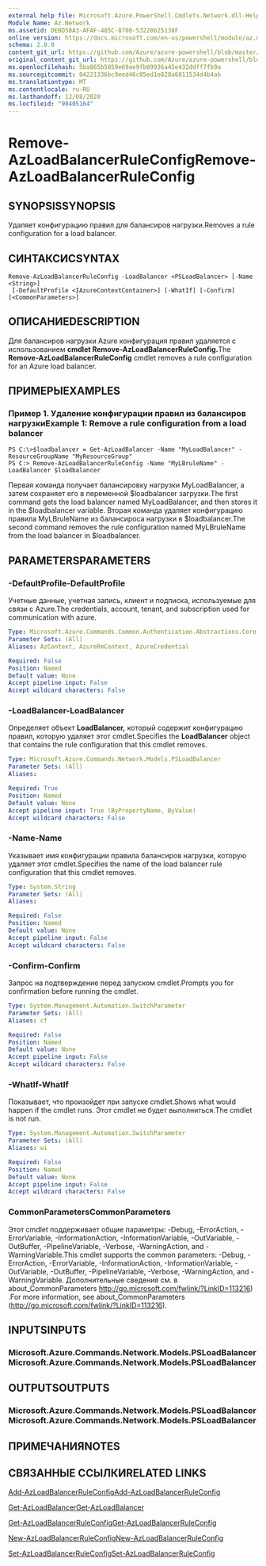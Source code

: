 ```yaml
---
external help file: Microsoft.Azure.PowerShell.Cmdlets.Network.dll-Help.xml
Module Name: Az.Network
ms.assetid: DEBD58A3-AFAF-485C-8708-53228625138F
online version: https://docs.microsoft.com/en-us/powershell/module/az.network/remove-azloadbalancerruleconfig
schema: 2.0.0
content_git_url: https://github.com/Azure/azure-powershell/blob/master/src/Network/Network/help/Remove-AzLoadBalancerRuleConfig.md
original_content_git_url: https://github.com/Azure/azure-powershell/blob/master/src/Network/Network/help/Remove-AzLoadBalancerRuleConfig.md
ms.openlocfilehash: 5ba865b5059e69ae9fb89936a45e432ddff7fb9a
ms.sourcegitcommit: 04221336bc9eed46c05ed1e828a6811534d4b4ab
ms.translationtype: MT
ms.contentlocale: ru-RU
ms.lasthandoff: 12/08/2020
ms.locfileid: "98405164"
---
```

# <span data-ttu-id="203a8-101">Remove-AzLoadBalancerRuleConfig</span><span class="sxs-lookup"><span data-stu-id="203a8-101">Remove-AzLoadBalancerRuleConfig</span></span>

## <span data-ttu-id="203a8-102">SYNOPSIS</span><span class="sxs-lookup"><span data-stu-id="203a8-102">SYNOPSIS</span></span>
<span data-ttu-id="203a8-103">Удаляет конфигурацию правил для балансиров нагрузки.</span><span class="sxs-lookup"><span data-stu-id="203a8-103">Removes a rule configuration for a load balancer.</span></span>

## <span data-ttu-id="203a8-104">СИНТАКСИС</span><span class="sxs-lookup"><span data-stu-id="203a8-104">SYNTAX</span></span>

```
Remove-AzLoadBalancerRuleConfig -LoadBalancer <PSLoadBalancer> [-Name <String>]
 [-DefaultProfile <IAzureContextContainer>] [-WhatIf] [-Confirm] [<CommonParameters>]
```

## <span data-ttu-id="203a8-105">ОПИСАНИЕ</span><span class="sxs-lookup"><span data-stu-id="203a8-105">DESCRIPTION</span></span>
<span data-ttu-id="203a8-106">Для балансиров нагрузки Azure конфигурация правил удаляется с использованием **cmdlet Remove-AzLoadBalancerRuleConfig.**</span><span class="sxs-lookup"><span data-stu-id="203a8-106">The **Remove-AzLoadBalancerRuleConfig** cmdlet removes a rule configuration for an Azure load balancer.</span></span>

## <span data-ttu-id="203a8-107">ПРИМЕРЫ</span><span class="sxs-lookup"><span data-stu-id="203a8-107">EXAMPLES</span></span>

### <span data-ttu-id="203a8-108">Пример 1. Удаление конфигурации правил из балансиров нагрузки</span><span class="sxs-lookup"><span data-stu-id="203a8-108">Example 1: Remove a rule configuration from a load balancer</span></span>
```
PS C:\>$loadbalancer = Get-AzLoadBalancer -Name "MyLoadBalancer" -ResourceGroupName "MyResourceGroup"
PS C:> Remove-AzLoadBalancerRuleConfig -Name "MyLBruleName" -LoadBalancer $loadbalancer
```

<span data-ttu-id="203a8-109">Первая команда получает балансировку нагрузки MyLoadBalancer, а затем сохраняет его в переменной $loadbalancer загрузки.</span><span class="sxs-lookup"><span data-stu-id="203a8-109">The first command gets the load balancer named MyLoadBalancer, and then stores it in the $loadbalancer variable.</span></span>
<span data-ttu-id="203a8-110">Вторая команда удаляет конфигурацию правила MyLBruleName из балансироса нагрузки в $loadbalancer.</span><span class="sxs-lookup"><span data-stu-id="203a8-110">The second command removes the rule configuration named MyLBruleName from the load balancer in $loadbalancer.</span></span>

## <span data-ttu-id="203a8-111">PARAMETERS</span><span class="sxs-lookup"><span data-stu-id="203a8-111">PARAMETERS</span></span>

### <span data-ttu-id="203a8-112">-DefaultProfile</span><span class="sxs-lookup"><span data-stu-id="203a8-112">-DefaultProfile</span></span>
<span data-ttu-id="203a8-113">Учетные данные, учетная запись, клиент и подписка, используемые для связи с Azure.</span><span class="sxs-lookup"><span data-stu-id="203a8-113">The credentials, account, tenant, and subscription used for communication with azure.</span></span>

```yaml
Type: Microsoft.Azure.Commands.Common.Authentication.Abstractions.Core.IAzureContextContainer
Parameter Sets: (All)
Aliases: AzContext, AzureRmContext, AzureCredential

Required: False
Position: Named
Default value: None
Accept pipeline input: False
Accept wildcard characters: False
```

### <span data-ttu-id="203a8-114">-LoadBalancer</span><span class="sxs-lookup"><span data-stu-id="203a8-114">-LoadBalancer</span></span>
<span data-ttu-id="203a8-115">Определяет объект **LoadBalancer,** который содержит конфигурацию правил, которую удаляет этот cmdlet.</span><span class="sxs-lookup"><span data-stu-id="203a8-115">Specifies the **LoadBalancer** object that contains the rule configuration that this cmdlet removes.</span></span>

```yaml
Type: Microsoft.Azure.Commands.Network.Models.PSLoadBalancer
Parameter Sets: (All)
Aliases:

Required: True
Position: Named
Default value: None
Accept pipeline input: True (ByPropertyName, ByValue)
Accept wildcard characters: False
```

### <span data-ttu-id="203a8-116">-Name</span><span class="sxs-lookup"><span data-stu-id="203a8-116">-Name</span></span>
<span data-ttu-id="203a8-117">Указывает имя конфигурации правила балансиров нагрузки, которую удаляет этот cmdlet.</span><span class="sxs-lookup"><span data-stu-id="203a8-117">Specifies the name of the load balancer rule configuration that this cmdlet removes.</span></span>

```yaml
Type: System.String
Parameter Sets: (All)
Aliases:

Required: False
Position: Named
Default value: None
Accept pipeline input: False
Accept wildcard characters: False
```

### <span data-ttu-id="203a8-118">-Confirm</span><span class="sxs-lookup"><span data-stu-id="203a8-118">-Confirm</span></span>
<span data-ttu-id="203a8-119">Запрос на подтверждение перед запуском cmdlet.</span><span class="sxs-lookup"><span data-stu-id="203a8-119">Prompts you for confirmation before running the cmdlet.</span></span>

```yaml
Type: System.Management.Automation.SwitchParameter
Parameter Sets: (All)
Aliases: cf

Required: False
Position: Named
Default value: None
Accept pipeline input: False
Accept wildcard characters: False
```

### <span data-ttu-id="203a8-120">-WhatIf</span><span class="sxs-lookup"><span data-stu-id="203a8-120">-WhatIf</span></span>
<span data-ttu-id="203a8-121">Показывает, что произойдет при запуске cmdlet.</span><span class="sxs-lookup"><span data-stu-id="203a8-121">Shows what would happen if the cmdlet runs.</span></span> <span data-ttu-id="203a8-122">Этот cmdlet не будет выполниться.</span><span class="sxs-lookup"><span data-stu-id="203a8-122">The cmdlet is not run.</span></span>

```yaml
Type: System.Management.Automation.SwitchParameter
Parameter Sets: (All)
Aliases: wi

Required: False
Position: Named
Default value: None
Accept pipeline input: False
Accept wildcard characters: False
```

### <span data-ttu-id="203a8-123">CommonParameters</span><span class="sxs-lookup"><span data-stu-id="203a8-123">CommonParameters</span></span>
<span data-ttu-id="203a8-124">Этот cmdlet поддерживает общие параметры: -Debug, -ErrorAction, -ErrorVariable, -InformationAction, -InformationVariable, -OutVariable, -OutBuffer, -PipelineVariable, -Verbose, -WarningAction, and -WarningVariable.</span><span class="sxs-lookup"><span data-stu-id="203a8-124">This cmdlet supports the common parameters: -Debug, -ErrorAction, -ErrorVariable, -InformationAction, -InformationVariable, -OutVariable, -OutBuffer, -PipelineVariable, -Verbose, -WarningAction, and -WarningVariable.</span></span> <span data-ttu-id="203a8-125">Дополнительные сведения см. в about_CommonParameters http://go.microsoft.com/fwlink/?LinkID=113216) .</span><span class="sxs-lookup"><span data-stu-id="203a8-125">For more information, see about_CommonParameters (http://go.microsoft.com/fwlink/?LinkID=113216).</span></span>

## <span data-ttu-id="203a8-126">INPUTS</span><span class="sxs-lookup"><span data-stu-id="203a8-126">INPUTS</span></span>

### <span data-ttu-id="203a8-127">Microsoft.Azure.Commands.Network.Models.PSLoadBalancer</span><span class="sxs-lookup"><span data-stu-id="203a8-127">Microsoft.Azure.Commands.Network.Models.PSLoadBalancer</span></span>

## <span data-ttu-id="203a8-128">OUTPUTS</span><span class="sxs-lookup"><span data-stu-id="203a8-128">OUTPUTS</span></span>

### <span data-ttu-id="203a8-129">Microsoft.Azure.Commands.Network.Models.PSLoadBalancer</span><span class="sxs-lookup"><span data-stu-id="203a8-129">Microsoft.Azure.Commands.Network.Models.PSLoadBalancer</span></span>

## <span data-ttu-id="203a8-130">ПРИМЕЧАНИЯ</span><span class="sxs-lookup"><span data-stu-id="203a8-130">NOTES</span></span>

## <span data-ttu-id="203a8-131">СВЯЗАННЫЕ ССЫЛКИ</span><span class="sxs-lookup"><span data-stu-id="203a8-131">RELATED LINKS</span></span>

[<span data-ttu-id="203a8-132">Add-AzLoadBalancerRuleConfig</span><span class="sxs-lookup"><span data-stu-id="203a8-132">Add-AzLoadBalancerRuleConfig</span></span>](./Add-AzLoadBalancerRuleConfig.md)

[<span data-ttu-id="203a8-133">Get-AzLoadBalancer</span><span class="sxs-lookup"><span data-stu-id="203a8-133">Get-AzLoadBalancer</span></span>](./Get-AzLoadBalancer.md)

[<span data-ttu-id="203a8-134">Get-AzLoadBalancerRuleConfig</span><span class="sxs-lookup"><span data-stu-id="203a8-134">Get-AzLoadBalancerRuleConfig</span></span>](./Get-AzLoadBalancerRuleConfig.md)

[<span data-ttu-id="203a8-135">New-AzLoadBalancerRuleConfig</span><span class="sxs-lookup"><span data-stu-id="203a8-135">New-AzLoadBalancerRuleConfig</span></span>](./New-AzLoadBalancerRuleConfig.md)

[<span data-ttu-id="203a8-136">Set-AzLoadBalancerRuleConfig</span><span class="sxs-lookup"><span data-stu-id="203a8-136">Set-AzLoadBalancerRuleConfig</span></span>](./Set-AzLoadBalancerRuleConfig.md)


